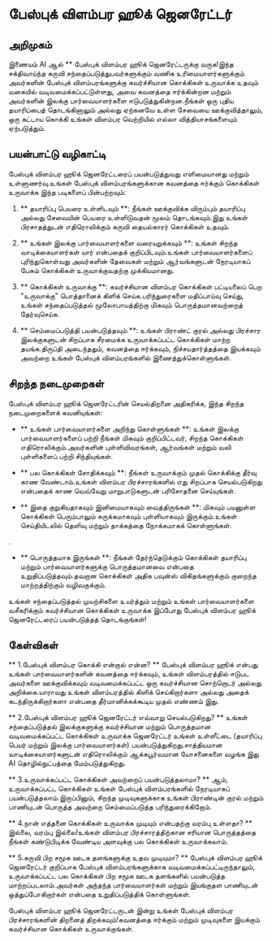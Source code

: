 # பேஸ்புக் விளம்பர ஹூக் ஜெனரேட்டர்

## அறிமுகம்
இணையம் AI ஆல் ** பேஸ்புக் விளம்பர ஹூக் ஜெனரேட்டருக்கு வருக!இந்த சக்திவாய்ந்த கருவி சந்தைப்படுத்துபவர்களுக்கும் வணிக உரிமையாளர்களுக்கும் அவர்களின் பேஸ்புக் விளம்பரங்களுக்கு கவர்ச்சியான கொக்கிகள் உருவாக்க உதவும் வகையில் வடிவமைக்கப்பட்டுள்ளது, அவை கவனத்தை ஈர்க்கின்றன மற்றும் அவர்களின் இலக்கு பார்வையாளர்களை ஈடுபடுத்துகின்றன.நீங்கள் ஒரு புதிய தயாரிப்பைத் தொடங்கினாலும் அல்லது ஏற்கனவே உள்ள சேவையை ஊக்குவித்தாலும், ஒரு கட்டாய கொக்கி உங்கள் விளம்பர வெற்றியில் எல்லா வித்தியாசங்களையும் ஏற்படுத்தும்.

## பயன்பாட்டு வழிகாட்டி
பேஸ்புக் விளம்பர ஹூக் ஜெனரேட்டரைப் பயன்படுத்துவது எளிமையானது மற்றும் உள்ளுணர்வு.உங்கள் பேஸ்புக் விளம்பரங்களுக்கான கவனத்தை ஈர்க்கும் கொக்கிகள் உருவாக்க இந்த படிகளைப் பின்பற்றவும்:

1. ** தயாரிப்பு பெயரை உள்ளிடவும் **: நீங்கள் ஊக்குவிக்க விரும்பும் தயாரிப்பு அல்லது சேவையின் பெயரை உள்ளிடுவதன் மூலம் தொடங்கவும்.இது உங்கள் பிரசாதத்துடன் எதிரொலிக்கும் கருவி தையல்காரர் கொக்கிகள் உதவும்.

2. ** உங்கள் இலக்கு பார்வையாளர்களை வரையறுக்கவும் **: உங்கள் சிறந்த வாடிக்கையாளர்கள் யார் என்பதைக் குறிப்பிடவும்.உங்கள் பார்வையாளர்களைப் புரிந்துகொள்வது அவர்களின் தேவைகள் மற்றும் ஆர்வங்களுடன் நேரடியாகப் பேசும் கொக்கிகள் உருவாக்குவதற்கு முக்கியமானது.

3. ** கொக்கிகள் உருவாக்கு **: கவர்ச்சியான விளம்பர கொக்கிகள் பட்டியலைப் பெற "உருவாக்கு" பொத்தானைக் கிளிக் செய்க.பரிந்துரைகளை மதிப்பாய்வு செய்து, உங்கள் சந்தைப்படுத்தல் மூலோபாயத்திற்கு மிகவும் பொருத்தமானவற்றைத் தேர்வுசெய்க.

4. ** செம்மைப்படுத்தி பயன்படுத்தவும் **: உங்கள் பிராண்ட் குரல் அல்லது பிரச்சார இலக்குகளுடன் சிறப்பாக சீரமைக்க உருவாக்கப்பட்ட கொக்கிகள் மாற்ற தயங்க.திருப்தி அடைந்ததும், கவனத்தை ஈர்க்கவும், நிச்சயதார்த்தத்தை இயக்கவும் அவற்றை உங்கள் பேஸ்புக் விளம்பரங்களில் இணைத்துக்கொள்ளுங்கள்.

## சிறந்த நடைமுறைகள்
பேஸ்புக் விளம்பர ஹூக் ஜெனரேட்டரின் செயல்திறனை அதிகரிக்க, இந்த சிறந்த நடைமுறைகளைக் கவனியுங்கள்:

- ** உங்கள் பார்வையாளர்களை அறிந்து கொள்ளுங்கள் **: உங்கள் இலக்கு பார்வையாளர்களைப் பற்றி நீங்கள் மிகவும் குறிப்பிட்டவர், சிறந்த கொக்கிகள் எதிரொலிக்கும்.அவர்களின் புள்ளிவிவரங்கள், ஆர்வங்கள் மற்றும் வலி புள்ளிகளைப் பற்றி சிந்தியுங்கள்.

- ** பல கொக்கிகள் சோதிக்கவும் **: நீங்கள் உருவாக்கும் முதல் கொக்கிக்கு தீர்வு காண வேண்டாம்.உங்கள் விளம்பர பிரச்சாரங்களில் எது சிறப்பாக செயல்படுகிறது என்பதைக் காண வெவ்வேறு மாறுபாடுகளுடன் பரிசோதனை செய்யுங்கள்.

- ** இதை குறுகியதாகவும் இனிமையாகவும் வைத்திருங்கள் **: மிகவும் பயனுள்ள கொக்கிகள் பெரும்பாலும் சுருக்கமாகவும் புள்ளியாகவும் இருக்கும்.உங்கள் செய்தியிடலில் தெளிவு மற்றும் தாக்கத்தை நோக்கமாகக் கொள்ளுங்கள்.

.

- ** பொருத்தமாக இருங்கள் **: நீங்கள் தேர்ந்தெடுக்கும் கொக்கிகள் தயாரிப்பு மற்றும் பார்வையாளர்களுக்கு பொருத்தமானவை என்பதை உறுதிப்படுத்தவும்.தவறான கொக்கிகள் அதிக பவுன்ஸ் விகிதங்களுக்கும் குறைந்த மாற்றத்திற்கும் வழிவகுக்கும்.

உங்கள் சந்தைப்படுத்தல் முயற்சிகளை உயர்த்தும் மற்றும் உங்கள் பார்வையாளர்களை வசீகரிக்கும் கவர்ச்சியான கொக்கிகள் உருவாக்க இப்போது பேஸ்புக் விளம்பர ஹூக் ஜெனரேட்டரைப் பயன்படுத்தத் தொடங்குங்கள்!

## கேள்விகள்

** 1.பேஸ்புக் விளம்பர கொக்கி என்றால் என்ன? **
பேஸ்புக் விளம்பர ஹூக் என்பது உங்கள் பார்வையாளர்களின் கவனத்தை ஈர்க்கவும், உங்கள் விளம்பரத்தில் ஈடுபட அவர்களை ஊக்குவிக்கவும் வடிவமைக்கப்பட்ட ஒரு கவர்ச்சியான சொற்றொடர் அல்லது அறிக்கை.யாராவது உங்கள் விளம்பரத்தில் கிளிக் செய்கிறார்களா அல்லது அதைக் கடந்திருக்கிறார்களா என்பதை தீர்மானிக்கக்கூடிய முதல் எண்ணம் இது.

** 2.பேஸ்புக் விளம்பர ஹூக் ஜெனரேட்டர் எவ்வாறு செயல்படுகிறது? **
உங்கள் சந்தைப்படுத்தல் இலக்குகளுக்கு கவர்ச்சியான மற்றும் பொருத்தமான வடிவமைக்கப்பட்ட கொக்கிகள் உருவாக்க ஜெனரேட்டர் உங்கள் உள்ளீட்டை (தயாரிப்பு பெயர் மற்றும் இலக்கு பார்வையாளர்கள்) பயன்படுத்துகிறது.சாத்தியமான வாடிக்கையாளர்களுடன் எதிரொலிக்கும் ஆக்கபூர்வமான யோசனைகளை வழங்க இது AI தொழில்நுட்பத்தை மேம்படுத்துகிறது.

** 3.உருவாக்கப்பட்ட கொக்கிகள் அவற்றைப் பயன்படுத்தலாமா? **
ஆம், உருவாக்கப்பட்ட கொக்கிகள் உங்கள் பேஸ்புக் விளம்பரங்களில் நேரடியாகப் பயன்படுத்தலாம்.இருப்பினும், சிறந்த முடிவுகளுக்காக உங்கள் பிராண்டின் குரல் மற்றும் பாணியுடன் பொருத்த அவற்றை செம்மைப்படுத்த பரிந்துரைக்கிறோம்.

** 4.நான் எத்தனை கொக்கிகள் உருவாக்க முடியும் என்பதற்கு வரம்பு உள்ளதா? **
இல்லை, வரம்பு இல்லை!உங்கள் விளம்பர பிரச்சாரத்திற்கான சரியான பொருத்தத்தை நீங்கள் கண்டுபிடிக்க வேண்டிய அளவுக்கு பல கொக்கிகள் உருவாக்கலாம்.

** 5.கருவி பிற சமூக ஊடக தளங்களுக்கு உதவ முடியுமா? **
பேஸ்புக் விளம்பர ஹூக் ஜெனரேட்டர் குறிப்பாக பேஸ்புக் விளம்பரங்களுக்காக வடிவமைக்கப்பட்டிருந்தாலும், உருவாக்கப்பட்ட பல கொக்கிகள் பிற சமூக ஊடக தளங்களில் பயன்படுத்த மாற்றப்படலாம்.அவர்கள் அந்தந்த பார்வையாளர்கள் மற்றும் இயங்குதள பாணியுடன் ஒத்துப்போகிறார்கள் என்பதை உறுதிப்படுத்திக் கொள்ளுங்கள்.

பேஸ்புக் விளம்பர ஹூக் ஜெனரேட்டருடன் இன்று உங்கள் பேஸ்புக் விளம்பர பிரச்சாரங்களின் திறனைத் திறக்கவும்!கவனத்தை ஈர்க்கும் மற்றும் முடிவுகளை இயக்கும் கவர்ச்சியான கொக்கிகள் உருவாக்குங்கள்.